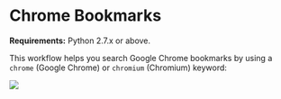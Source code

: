 # Chrome Bookmarks

**Requirements:** Python 2.7.x or above.

This workflow helps you search Google Chrome bookmarks by using a ```chrome``` (Google Chrome) or ```chromium``` (Chromium) keyword:

![](https://raw.github.com/mdreizin/alfred-workflows/master/chrome-bookmarks/chrome-bookmarks.png)
